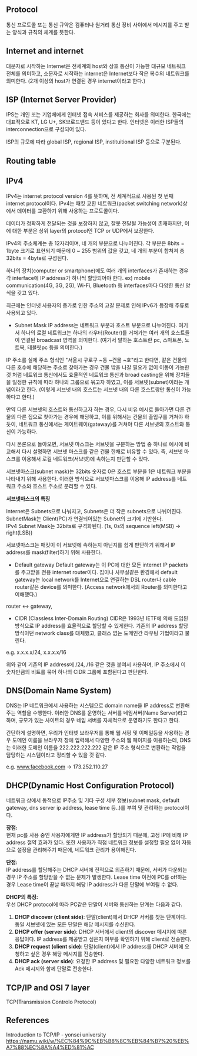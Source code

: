 ## Protocol
통신 프로토콜 또는 통신 규약은 컴퓨터나 원거리 통신 장비 사이에서 메시지를 주고 받는 양식과 규칙의 체계를 뜻한다.
  
## Internet and internet
대문자로 시작하는 Internet은 전세계의 host와 상호 통신이 가능한 대규모 네트워크 전체를 의미하고, 소문자로 시작하는 internet은 Internet보다 작은 복수의 네트워크를 의미한다. (2개 이상의 host가 연결된 경우 internet이라고 한다.)
  
## ISP (Internet Server Provider)
IPS는 개인 또는 기업체에게 인터넷 접속 서비스를 제공하는 회사를 의미한다. 한국에는 대표적으로 KT, LG U+, SK브로드밴드 등이 있다고 한다. 인터넷은 이러한 ISP들의 interconnection으로 구성되어 있다. 
 
ISP의 규모에 따라 global ISP, regional ISP, instituitional ISP 등으로 구분된다.
  
## Routing table
  
 
## IPv4
IPv4는 internet protocol version 4를 뜻하며, 전 세계적으로 사용된 첫 번째 internet protocol이다. IPv4는 패킷 교환 네트워크(packet switching network)상에서 데이터를 교환하기 위해 사용하는 프로토콜이다.  
  
데이터가 정확하게 전달되는 것을 보장하지 않고, 잘못 전달될 가능성이 존재하지만, 이에 대한 부분은 상위 layer의 protocol인 TCP or UDP에서 보장한다.

IPv4의 주소체계는 총 12자리이며, 네 개의 부분으로 나누어진다. 각 부분은 8bits = 1byte 크기로 표현되기 때문에 0 ~ 255 범위의 값을 갖고, 네 개의 부분이 합쳐져 총 32bits = 4byte로 구성된다.
  
하나의 장치(computer or smartphone)에도 여러 개의 interfaces가 존재하는 경우 각 interface에 IP address가 하나씩 할당되어야 한다. ex) mobile communication(4G, 3G, 2G), Wi-Fi, Bluetooth 등 interfaces마다 다양한 통신 양식을 갖고 있다.

최근에는 인터넷 사용자의 증가로 인한 주소의 고갈 문제로 인해 IPv6가 등장해 주류로 사용되고 있다.

- Subnet Mask
IP address는 네트워크 부분과 호스트 부분으로 나누어진다. 여기서 하나의 로컬 네트워크는 하나의 라우터(Router)를 거쳐가는 여러 개의 호스트들이 연결된 broadcast 영역을 의미한다. (여기서 말하는 호스트란 pc, 스마트폰, 노트북, 테블릿pc 등을 의미한다.)
  
IP 주소를 실제 주소 형식인 "서울시 구로구 ~동 ~건물 ~호"라고 한다면, 같은 건물의 다른 호수에 해당하는 주소로 찾아가는 경우 건물 밖을 나갈 필요가 없이 이동이 가능한 것 처럼 네트워크 통신에서도 효율적인 네트워크 통신과 broad casting을 위해 장치들을 일정한 규칙에 따라 하나의 그룹으로 묶고자 하였고, 이를 서브넷(subnet)이라는 개념이라고 한다. (이렇게 서브넷 내의 호스트는 서브넷 내의 다른 호스트랑만 통신이 가능하다고 한다.)  
  
만약 다른 서브넷의 호스트와 통신하고자 하는 경우, 다시 비유 예시로 돌아가면 다른 건물의 다른 집으로 찾아가는 경우에 해당하고, 이를 위해서는 건물의 출입구를 거쳐야 하듯이, 네트워크 통신에서는 게이트웨이(gateway)를 거쳐야 다른 서브넷의 호스트와 통신이 가능하다.  
  
다시 본론으로 돌아오면, 서브넷 마스크는 서브넷을 구분하는 방법 중 하나로 예시에 비교해서 다시 설명하면 서브넷 마스크를 같은 건물 한채로 비유할 수 있다. 즉, 서브넷 마스크를 이용해서 로컬 네트워크(서브넷)에 속하는지 판단할 수 있다.
  
서브넷마스크(subnet mask)는 32bits 숫자로 0은 호스트 부분을 1은 네트워크 부분을 나타내기 위해 사용한다. 이러한 방식으로 서브넷마스크를 이용해 IP address를 네트워크 주소와 호스트 주소로 분리할 수 있다.
  
**서브넷마스크의 특징**  
  
Internet은 Subnets으로 나눠지고, Subnets은 더 작은 subnets으로 나뉘어진다.  
SubnetMask는 Client(PC)가 연결되어있는 Subnet의 크기에 기반한다.  
IPv4 Subnet Mask는 32bits로 규격화된다. (1s, 0s의 sequence left(MSB) -> right(LSB))

서브넷마스크는 패킷이 이 서브넷에 속하는지 아닌지를 쉽게 판단하기 위해서 IP address를 mask(filter)하기 위해 사용한다.

- Default gateway
Default gateway는 이 PC에 대한 모든 internet IP packets를 주고받을 전용 internet router이다. 집이나 사무실같은 환경에서 default gateway는 local network를 Internet으로 연결하는 DSL router나 cable router같은 device를 의미한다. (Access network에서의 Router를 의미한다고 이해했다.)
  
router <-> gateway, 

- CIDR (Classless Inter-Domain Routing)
CIDR은 1993년 IETF에 의해 도입된 방식으로 IP address를 효율적으로 할당할 수 있게한다. 기존의 IP address 할당 방식이던 network class를 대체했고, 클래스 없는 도메인간 라우팅 기법이라고 불린다.  
  
e.g. x.x.x.x/24, x.x.x.x/16  

위와 같이 기존의 IP address에 /24, /16 같은 것을 붙여서 사용하며, IP 주소에서 이 숫자만큼의 비트를 묶어 하나의 CIDR 그룹에 포함된다고 판단한다.

## DNS(Domain Name System)
  
DNS는 IP 네트워크에서 사용하는 시스템으로 domain name을 IP address로 변환해주는 역할을 수행한다. 이러한 DNS를 운영하는 서버를 네임서버(Name Server)라고 하며, 규모가 있는 사이트의 경우 네임 서버를 자체적으로 운영하기도 한다고 한다.  
  
간단하게 설명하면, 우리가 인터넷 브라우저를 통해 웹 서핑 및 이메일등을 사용하는 경우 도메인 이름을 브라우저 창에 입력해서 다양한 주소의 웹 페이지를 이용하는데, DNS는 이러한 도메인 이름을 222.222.222.222 같은 IP 주소 형식으로 변환하는 작업을 담당하는 시스템이라고 정리할 수 있을 것 같다.  
  
e.g. www.facebook.com -> 173.252.110.27

## DHCP(Dynamic Host Configuration Protocol)
  
네트워크 상에서 동적으로 IP주소 및 기타 구성 세부 정보(subnet mask, default gateway, dns server ip address, lease time  등..)를 부여 및 관리하는 protocol이다.  

**장점:**  
현재 pc를 사용 중인 사용자에게만 IP address가 할당되기 때문에, 고정 IP에 비해 IP address 절약 효과가 있다. 또한 사용자가 직접 네트워크 정보를 설정할 필요 없이 자동으로 설정을 관리해주기 때문에, 네트워크 관리가 용이해진다.  
 
**단점:**  
IP address를 할당해주는 DHCP 서버에 전적으로 의존하기 때문에, 서버가 다운되는 경우 IP 주소를 할당받을 수 없는 문제가 발생한다. Lease time 이전에 PC를 off하는 경우 Lease time이 끝날 때까지 해당 IP address가 다른 단말에 부여될 수 없다.
  
**DHCP의 특징:**  
우선 DHCP protocol에 따라 PC같은 단말이 서버와 통신하는 단계는 다음과 같다.  
  
1. **DHCP discover (client side)**: 단말(client)에서 DHCP 서버를 찾는 단계이다. 동일 서브넷에 있는 모든 단말은 해당 메시지를 수신한다.
2. **DHCP offer    (server side)**: DHCP 서버에서 client의 discover 메시지에 따른 응답이다. IP address를 제공받고 싶은지 여부를 확인하기 위해 client로 전송한다.
3. **DHCP request  (client side)**: 단말(client)에서 IP address를 DHCP 서버에 요청하고 싶은 경우 해당 메시지를 전송한다.
4. **DHCP ack      (server side)**: 요청한 IP address 및 필요한 다양한 네트워크 정보를 Ack 메시지와 함께 단말로 전송한다.
  

## TCP/IP and OSI 7 layer
TCP(Transmission Controlo Protocol)
  



## References
Introduction to TCP/IP - yonsei university  
https://namu.wiki/w/%EC%84%9C%EB%B8%8C%EB%84%B7%20%EB%A7%88%EC%8A%A4%ED%81%AC  
